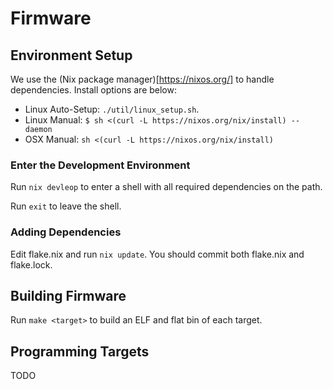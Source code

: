 # Firmware

## Environment Setup

We use the (Nix package manager)[https://nixos.org/] to handle dependencies. Install options are below:
- Linux Auto-Setup: `./util/linux_setup.sh`.
- Linux Manual: `$ sh <(curl -L https://nixos.org/nix/install) --daemon`
- OSX Manual: `sh <(curl -L https://nixos.org/nix/install)`

### Enter the Development Environment

Run `nix devleop` to enter a shell with all required dependencies on the path.

Run `exit` to leave the shell.

### Adding Dependencies

Edit flake.nix and run `nix update`. You should commit both flake.nix and flake.lock.

## Building Firmware

Run `make <target>` to build an ELF and flat bin of each target.

## Programming Targets

TODO


